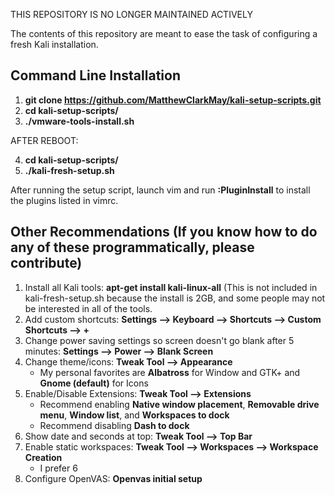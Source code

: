 THIS REPOSITORY IS NO LONGER MAINTAINED ACTIVELY

The contents of this repository are meant to ease the task of configuring a fresh Kali installation.

Command Line Installation
-------------------------------------------------------------------
1. **git clone https://github.com/MatthewClarkMay/kali-setup-scripts.git**
2. **cd kali-setup-scripts/**
3. **./vmware-tools-install.sh**

AFTER REBOOT:

4. **cd kali-setup-scripts/**
5. **./kali-fresh-setup.sh**

After running the setup script, launch vim and run **:PluginInstall** to install the plugins listed in vimrc.

Other Recommendations (If you know how to do any of these programmatically, please contribute)
-------------------------------------------------------------------
1. Install all Kali tools: **apt-get install kali-linux-all** (This is not included in kali-fresh-setup.sh because the install is 2GB, and some people may not be interested in all of the tools.
2. Add custom shortcuts: **Settings --> Keyboard --> Shortcuts --> Custom Shortcuts --> +**
3. Change power saving settings so screen doesn't go blank after 5 minutes: **Settings --> Power --> Blank Screen**
4. Change theme/icons: **Tweak Tool --> Appearance**
    * My personal favorites are **Albatross** for Window and GTK+ and **Gnome (default)** for Icons
5. Enable/Disable Extensions: **Tweak Tool --> Extensions**
    * Recommend enabling **Native window placement**, **Removable drive menu**, **Window list**, and **Workspaces to dock**
    * Recommend disabling **Dash to dock**
6. Show date and seconds at top: **Tweak Tool --> Top Bar**
7. Enable static workspaces: **Tweak Tool --> Workspaces --> Workspace Creation**
    * I prefer 6
8. Configure OpenVAS: **Openvas initial setup**

